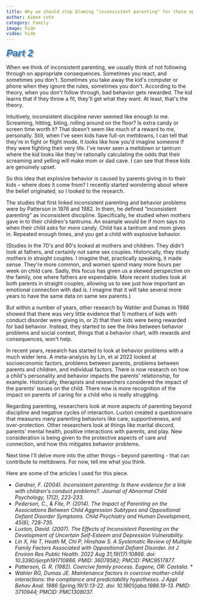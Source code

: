 ```yaml
---
title: Why we should stop blaming "inconsistent parenting" for those epic meltdowns
author: Aimee cote
category: Family
image: hide
video: hide
---
```

<p><span style='font-family: "Comic Sans MS", sans-serif; color: rgb(44, 130, 201); font-size: 26px;'><em><strong><span style="text-shadow: 3px 3px 2px rgba(136, 136, 136, 0.8);">Part 2</span></strong></em></span></p><p>When we think of inconsistent parenting, we usually think of not following through on appropriate consequences. Sometimes you react, and sometimes you don&apos;t. Sometimes you take away the kid&apos;s computer or phone when they ignore the rules, sometimes you don&apos;t. According to the theory, when you don&apos;t follow through, bad behavior gets rewarded. The kid learns that if they throw a fit, they&apos;ll get what they want. At least, that&apos;s the theory.</p>  <p>Intuitively, inconsistent discipline never seemed like enough to me. Screaming, hitting, biting, rolling around on the floor? Is extra candy or screen time worth it? That doesn&apos;t seem like much of a reward to me, personally. Still, when I&apos;ve seen kids have full-on meltdowns, I can tell that they&apos;re in fight or flight mode. It looks like how you&apos;d imagine someone if they were fighting their very life. I&apos;ve never seen a meltdown or tantrum where the kid looks like they&apos;re rationally calculating the odds that their screaming and yelling will make mom or dad cave. I can see that these kids are genuinely upset.</p>  <p>So this idea that explosive behavior is caused by parents giving in to their kids &ndash; where does it come from? I recently started wondering about where the belief originated, so I looked to the research.</p>  <p>The studies that first linked inconsistent parenting and behavior problems were by Patterson in 1976 and 1982. In them, he defined &ldquo;inconsistent parenting&rdquo; as inconsistent discipline. Specifically, he studied when mothers gave in to their children&apos;s tantrums. An example would be if mom says no when their child asks for more candy. Child has a tantrum and mom gives in. Repeated enough times, and you get a child with explosive behavior.</p>  <p>(Studies in the 70&apos;s and 80&apos;s looked at mothers and children. They didn&apos;t look at fathers, and certainly not same sex couples. Historically, they study mothers in straight couples. I imagine that, practically speaking, it made sense. They&apos;re more common, and women spend many more hours per week on child care. Sadly, this focus has given us a skewed perspective on the family, one where fathers are expendable. More recent studies look at both parents in straight couples, allowing us to see just how important an emotional connection with dad is. I imagine that it will take several more years to have the same data on same sex parents.)</p>  <p>But within a number of years, other research by Wahler and Dumas in 1986 showed that there was very little evidence that 1) mothers of kids with conduct disorder were giving in, or 2) that their kids were being rewarded for bad behavior. Instead, they started to see the links between behavior problems and social context, things that a behavior chart, with rewards and consequences, won&apos;t help.</p>  <p>In recent years, research has started to look at behavior problems with a much wider lens. A meta-analysis by Lin, et al 2022 looked at socioeconomic factors, problems between parents, problems between parents and children, and individual factors. There is now research on how a child&apos;s personality and behavior impacts the parents&apos; relationship, for example. Historically, therapists and researchers considered the impact of the parents&apos; issues on the child. There now is more recognition of the impact on parents of caring for a child who is really struggling.</p>  <p>Regarding parenting, researchers look at more aspects of parenting beyond discipline and negative cycles of interaction. Luxton created a questionnaire that measures many parenting behaviors like care, supportiveness, and over-protection. Other researchers look at things like marital discord, parents&apos; mental health, positive interactions with parents, and play. New consideration is being given to the protective aspects of care and connection, and how this mitigates behavior problems.</p>  <p>Next time I&apos;ll delve more into the other things &ndash; beyond parenting - that can contribute to meltdowns. For now, tell me what you think.</p>  <p>Here are some of the articles I used for this piece.<ul><li><cite>Gardner, F. (2004). Inconsistent parenting: Is there evidence for a link with children&apos;s conduct problems?. Journal of Abnormal Child Psychology, 17(2), 223-233.</cite></li><li><cite>Pederson, C., &amp; Fite, P. (2014). The Impact of Parenting on the Associations Between Child Aggression Subtypes and Oppositional Defiant Disorder Symptoms. Child Psychiatry and Human Development, 45(6), 728-735.</cite></li><li><cite>Luxton, David. (2007). The Effects of Inconsistent Parenting on the Development of Uncertain Self-Esteem and Depression Vulnerability.</cite></li><li><cite>Lin X, He T, Heath M, Chi P, Hinshaw S. A Systematic Review of Multiple Family Factors Associated with Oppositional Defiant Disorder. Int J Environ Res Public Health. 2022 Aug 31;19(17):10866. doi: 10.3390/ijerph191710866. PMID: 36078582; PMCID: PMC9517877.</cite></li><li><cite>Patterson, G. R. (1982). Coercive family process. Eugene, OR: Castalia. *</cite></li><li><cite>Wahler RG, Dumas JE. Maintenance factors in coercive mother-child interactions: the compliance and predictability hypotheses. J Appl Behav Anal. 1986 Spring;19(1):13-22. doi: 10.1901/jaba.1986.19-13. PMID: 3710944; PMCID: PMC1308037.</cite></p></ul>
